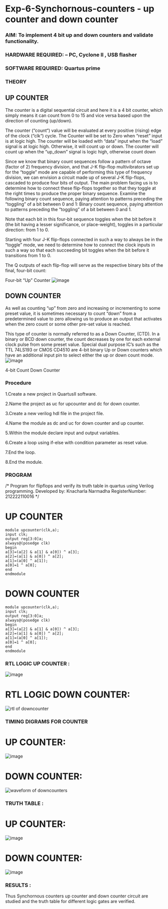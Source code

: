 # Exp-6-Synchornous-counters - up counter and down counter 
### AIM: To implement 4 bit up and down counters and validate  functionality.
### HARDWARE REQUIRED:  – PC, Cyclone II , USB flasher
### SOFTWARE REQUIRED:   Quartus prime
### THEORY 

## UP COUNTER 
The counter is a digital sequential circuit and here it is a 4 bit counter, which simply means it can count from 0 to 15 and vice versa based upon the direction of counting (up/down). 

The counter (“count“) value will be evaluated at every positive (rising) edge of the clock (“clk“) cycle.
The Counter will be set to Zero when “reset” input is at logic high.
The counter will be loaded with “data” input when the “load” signal is at logic high. Otherwise, it will count up or down.
The counter will count up when the “up_down” signal is logic high, otherwise count down

Since we know that binary count sequences follow a pattern of octave (factor of 2) frequency division, and that J-K flip-flop multivibrators set up for the “toggle” mode are capable of performing this type of frequency division, we can envision a circuit made up of several J-K flip-flops, cascaded to produce four bits of output.
The main problem facing us is to determine how to connect these flip-flops together so that they toggle at the right times to produce the proper binary sequence.
Examine the following binary count sequence, paying attention to patterns preceding the “toggling” of a bit between 0 and 1:
Binary count sequence, paying attention to patterns preceding the “toggling” of a bit between 0 and 1.

Note that each bit in this four-bit sequence toggles when the bit before it (the bit having a lesser significance, or place-weight), toggles in a particular direction: from 1 to 0.



 
 

Starting with four J-K flip-flops connected in such a way to always be in the “toggle” mode, we need to determine how to connect the clock inputs in such a way so that each succeeding bit toggles when the bit before it transitions from 1 to 0.

The Q outputs of each flip-flop will serve as the respective binary bits of the final, four-bit count:

 
 

Four-bit “Up” Counter
![image](https://user-images.githubusercontent.com/36288975/169644758-b2f4339d-9532-40c5-af40-8f4f8c942e2c.png)



## DOWN COUNTER 

As well as counting “up” from zero and increasing or incrementing to some preset value, it is sometimes necessary to count “down” from a predetermined value to zero allowing us to produce an output that activates when the zero count or some other pre-set value is reached.

This type of counter is normally referred to as a Down Counter, (CTD). In a binary or BCD down counter, the count decreases by one for each external clock pulse from some preset value. Special dual purpose IC’s such as the TTL 74LS193 or CMOS CD4510 are 4-bit binary Up or Down counters which have an additional input pin to select either the up or down count mode.
![image](https://user-images.githubusercontent.com/36288975/169644844-1a14e123-7228-4ed8-81a9-eb937dff4ac8.png)


4-bit Count Down Counter
### Procedure
1.Create a new project in QuartusII software.

2.Name the project as uc for upcounter and dc for down counter.

3.Create a new verilog hdl file in the project file.

4.Name the module as dc and uc for down counter and up counter.

5.Within the module declare input and output variables.

6.Create a loop using if-else with condition parameter as reset value.

7.End the loop.

8.End the module.



### PROGRAM 
/*
Program for flipflops  and verify its truth table in quartus using Verilog programming.
Developed by: Knacharla Narmadha
RegisterNumber:  212222110016
*/
# UP COUNTER
```
module upcounter(clk,a);
input clk;
output reg[3:0]a;
always@(posedge clk)
begin
a[3]=(a[2] & a[1] & a[0]) ^ a[3];
a[2]=(a[1] & a[0]) ^ a[2];
a[1]=(a[0] ^ a[1]);
a[0]=1 ^ a[0];
end
endmodule
```

# DOWN COUNTER
```
module upcounter(clk,a);
input clk;
output reg[3:0]a;
always@(posedge clk)
begin
a[3]=(a[2] & a[1] & a[0]) ^ a[3];
a[2]=(a[1] & a[0]) ^ a[2];
a[1]=(a[0] ^ a[1]);
a[0]=1 ^ a[0];
end
endmodule
```




### RTL LOGIC UP COUNTER  :
![image](https://github.com/kancharlaNarmadha/Exp-7-Synchornous-counters-/assets/119559316/616f216c-9580-49ce-9a66-b2e274a49e1b)


# RTL LOGIC DOWN COUNTER:


![rtl of downcounter](https://github.com/kancharlaNarmadha/Exp-7-Synchornous-counters-/assets/119559316/315464d5-97ad-4f8d-b118-6ff3faf4291b)







### TIMING DIGRAMS FOR COUNTER 

# UP COUNTER:
![image](https://github.com/kancharlaNarmadha/Exp-7-Synchornous-counters-/assets/119559316/b3428820-33cc-4745-8e08-1b7be5df6c47)

# DOWN COUNTER:

![waveform of downcounters](https://github.com/kancharlaNarmadha/Exp-7-Synchornous-counters-/assets/119559316/9ef714ab-8fb9-4061-abe6-a86573bafd75)



### TRUTH TABLE :

# UP COUNTER:
![image](https://github.com/kancharlaNarmadha/Exp-7-Synchornous-counters-/assets/119559316/1ee424ba-6a1e-451b-8bf4-307caf2598dd)

# DOWN COUNTER:
![image](https://github.com/kancharlaNarmadha/Exp-7-Synchornous-counters-/assets/119559316/c4cba9d3-8790-482f-84fb-0c6edc763111)





### RESULTS :
Thus Synchornous counters up counter and down counter circuit are studied and the truth table for different logic gates are verified.

